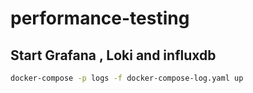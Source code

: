 # performance-testing

## Start Grafana , Loki and influxdb

```bash
docker-compose -p logs -f docker-compose-log.yaml up
```
